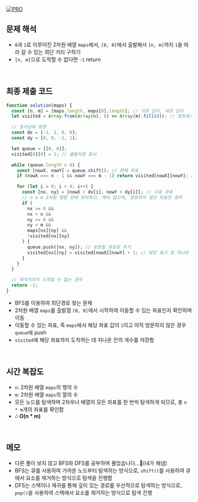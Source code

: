 [![PRO]][Link]

## 문제 해석

- `0`과 `1`로 이루어진 2차원 배열 `maps`에서, `[0, 0]`에서 출발해서 `[n, m]`까지 `1`을 따라 갈 수 있는 최단 거리 구하기
- `[n, m]`으로 도착할 수 없다면 `-1` return

<br/>

## 최종 제출 코드

```javascript
function solution(maps) {
  const [n, m] = [maps.length, maps[0].length]; // 가로 길이, 세로 길이
  let visited = Array.from(Array(n), () => Array(m).fill(0)); // 방문표시

  // 동서남북 방향
  const dx = [-1, 1, 0, 0];
  const dy = [0, 0, -1, 1];

  let queue = [[0, 0]];
  visited[0][0] = 1; // 출발지점 표시

  while (queue.length > 0) {
    const [nowX, nowY] = queue.shift(); // 현재 좌표
    if (nowX === n - 1 && nowY === m - 1) return visited[nowX][nowY]; // 도착한 경우 지나온 칸의 개수 리턴

    for (let i = 0; i < 4; i++) {
      const [nx, ny] = [nowX + dx[i], nowY + dy[i]]; // 다음 좌표
      // n x m 2차원 행렬 안에 위치하고, 벽이 없으며, 방문하지 않은 좌표인 경우
      if (
        nx >= 0 &&
        nx < n &&
        ny >= 0 &&
        ny < m &&
        maps[nx][ny] &&
        !visited[nx][ny]
      ) {
        queue.push([nx, ny]); // 방문할 좌표로 추가
        visited[nx][ny] = visited[nowX][nowY] + 1; // 방문 표시 및 지나온 칸 수 업데이트
      }
    }
  }

  // 목적지까지 도착할 수 없는 경우
  return -1;
}
```

- BFS를 이용하여 최단경로 찾는 문제
- 2차원 배열 `maps`를 출발점 `[0, 0]`에서 시작하여 이동할 수 있는 좌표인지 확인하며 이동
- 이동할 수 있는 좌표, 즉 `maps`에서 해당 좌표 값이 `1`이고 아직 방문하지 않은 경우 `queue`에 push
- `visited`에 해당 좌표까지 도착하는 데 지나온 칸의 개수를 저장함

<br/>

## 시간 복잡도

- `n`: 2차원 배열 `maps`의 행의 수
- `m`: 2차원 배열 `maps`의 열의 수
- 모든 노드를 탐색하며 2차우너 배열의 모든 좌표를 한 번씩 탐색하게 되므로, 총 `n * m`개의 좌표를 확인함
- **∴ O(n \* m)**

<br/>

## 메모

- 다른 풀이 보지 않고 BFS와 DFS를 공부하며 풀었습니다...🥹(내가 해냄)
- BFS는 큐를 사용하여 가까운 노드부터 탐색하는 방식으로, `shift()`를 사용하여 큐에서 요소를 제거하는 방식으로 탐색을 진행함
- DFS는 스택이나 재귀를 통해 깊이 있는 경로를 우선적으로 탐색하는 방식으로, `pop()`을 사용하여 스택에서 요소를 제거하는 방식으로 탐색 진행

<!---------------------------------------------------------------------------->

[PRO]: https://github.com/GoSSaChin/algorithm-js/assets/107768516/67c43b52-bc3f-4571-a249-5519021afbb0
[Link]: https://school.programmers.co.kr/learn/courses/30/lessons/1844
